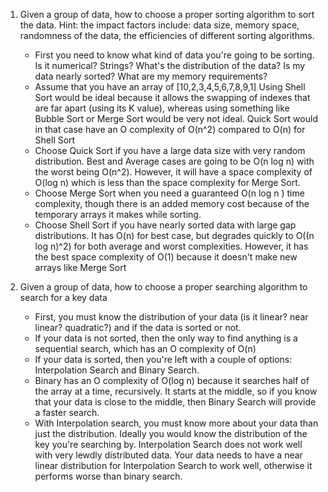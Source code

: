 1) Given a group of data, how to choose a proper sorting algorithm to sort the data.
   Hint: the impact factors include: data size, memory space, randomness of the data, the
   efficiencies of different sorting algorithms.

    * First you need to know what kind of data you're going to be sorting. Is it numerical? Strings? What's the
    distribution of the data? Is my data nearly sorted? What are my memory requirements?
    * Assume that you have an array of [10,2,3,4,5,6,7,8,9,1] Using Shell Sort would be ideal because it allows the
    swapping of indexes that are far apart (using its K value), whereas using something like Bubble Sort or Merge Sort
    would be very not ideal. Quick Sort would in that case have an O complexity of O(n^2) compared to O(n) for Shell Sort
    * Choose Quick Sort if you have a large data size with very random distribution. Best and Average cases are going to be O(n log n) with the worst being O(n^2). However, it will have a space complexity of O(log n) which is less than the space complexity for Merge Sort.
    * Choose Merge Sort when you need a guaranteed O(n log n ) time complexity, though there is an added memory cost because of the temporary arrays it makes while sorting.
    * Choose Shell Sort if you have nearly sorted data with large gap distributions. It has O(n) for best case, but degrades quickly to O((n log n)^2) for both average and worst complexities. However, it has the best space complexity of O(1) because it doesn't make new arrays like Merge Sort

2)  Given a group of data, how to choose a proper searching algorithm to search for a key data

    * First, you must know the distribution of your data (is it linear? near linear? quadratic?) and if the data is sorted or not.
    * If your data is not sorted, then the only way to find anything is a sequential search, which has an O complexity of O(n)
    * If your data is sorted, then you're left with a couple of options: Interpolation Search and Binary Search.
    * Binary has an O complexity of O(log n) because it searches half of the array at a time, recursively. It starts at the middle, so if you know that your data is close to the middle, then Binary Search will provide a faster search.
    * With Interpolation search, you must know more about your data than just the distribution. Ideally you would know the distribution of the key you're searching by. Interpolation Search does not work well with very lewdly distributed data. Your data needs to have a near linear distribution for Interpolation Search to work well, otherwise it performs worse than binary search.